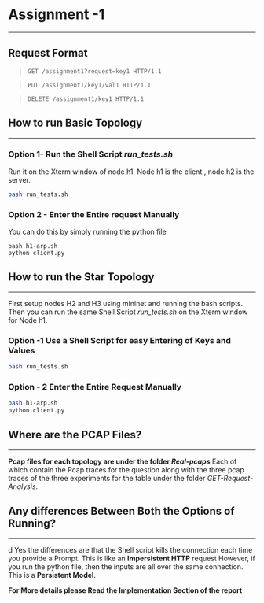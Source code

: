 # Assignment -1

---

## Request Format


> `GET /assignment1?request=key1 HTTP/1.1`

> `PUT /assignment1/key1/val1 HTTP/1.1`

> `DELETE /assignment1/key1 HTTP/1.1`

## How to run Basic Topology

---

### Option 1-  Run the Shell Script <i>run_tests.sh</i> 

Run it on the Xterm window of node h1. Node h1 is the client , node h2 is the server.
```bash
bash run_tests.sh
```
### Option 2 - Enter the Entire request Manually

You can do this by simply running the python file

```
bash h1-arp.sh
python client.py
```

## How to run the Star Topology 

---

First setup nodes H2 and H3 using mininet and running the bash scripts.
Then you can run the same Shell Script <i>run_tests.sh</i> on the Xterm window for Node h1.

### Option -1 Use a Shell Script for easy Entering of Keys and Values
```bash
bash run_tests.sh
```
### Option - 2 Enter the Entire Request Manually

```bash
bash h1-arp.sh
python client.py
```

## Where are the PCAP Files?

---

<b> Pcap files for each topology are under the folder <i>Real-pcaps</i></b>
Each of which contain the Pcap traces for the question along with the three pcap traces of the three experiments for the table under the folder <i>GET-Request-Analysis</i>.

## Any differences Between Both the Options of Running?
---
d
Yes the differences are that the Shell script kills the connection each time you provide a Prompt. This is like an <b>Impersistent HTTP</b> request
However, if you run the python file, then the inputs are all over the same connection. This is a <b>Persistent Model</b>.

<b>For More details please Read the Implementation Section of the report</b>
